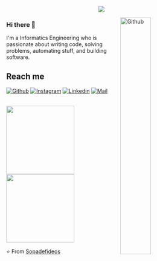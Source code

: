 <p align="center"><img src="https://i.imgur.com/A6bWGFl.gif"/></p>
<img width="40%" align="right" alt="Github" src="https://i.giphy.com/media/YQitE4YNQNahy/giphy.webp" />

### Hi there 👋

I'm a Informatics Engineering who is passionate about writing code, solving problems, automating stuff, and building software.

## Reach me 
[![Github](https://img.shields.io/github/followers/Sopadefideos?label=Follow&style=social)](https://github.com/Sopadefideos)
[![Instagram](https://img.shields.io/badge/-@antonio10ms-red?style=flat-square&logo=instagram&logoColor=white&link=https://www.instagram.com/antonio10ms/)](https://www.instagram.com/antonio10ms/)
[![Linkedin](https://img.shields.io/badge/-Antonio%20Marfil-blue?style=flat-square&logo=linkedin&logoColor=white&link=https://www.linkedin.com/in/antonio-marfil-s%C3%A1nchez-a625601b9/)](https://www.linkedin.com/in/antonio-marfil-s%C3%A1nchez-a625601b9/)
[![Mail](https://img.shields.io/badge/-antonio10marsan@gmail.com-gray?style=flat-square&logo=gmail&logoColor=red&link=https://www.linkedin.com/in/antonio-marfil-s%C3%A1nchez-a625601b9/)](mailto:antonio10marsan@gmail.com)

<br/>

<a href="https://github.com/Sopadefideos">
  <img height="180em" src="https://github-readme-stats.vercel.app/api?username=Sopadefideos&theme=merko&show_icons=true" />
  <img height="180em" src="https://github-readme-stats.vercel.app/api/top-langs/?username=Sopadefideos&theme=merko&layout=compact" />
</a>

<br/>

⭐️ From [Sopadefideos](https://github.com/Sopadefideos)
